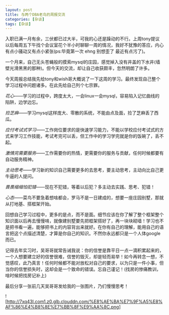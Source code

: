 ```yaml
---
layout: post
title: 与两个DBA老鸟的周报交流
categories: [杂谈]
tags: [杂谈]
---
```


入职已满一月有余，三伏都已过大半，可我的心还是躁动的不行。上周tony提议以后每周五下午找个会议室花个半小时聊聊一周的情况，我好不犹豫的答应，内心有点小骚动又有点小紧张(ps:毕竟第一次 ehng 别想歪了 最近有点污了)。

一个月来，自己无头苍蝇般的摸索mysql的庄园，感觉掉入没有井盖的下水井(墙壁光滑黑黑的那种)。但今天的交流，却让自己收获颇丰，忽然明朗了许多。

今天周报总结我先给tony和wish哥大概说了一下这周的学习。最终发现自己整个学习过程中问题诸多。在此先给自己列个七宗罪。

*花心*——学习的过程中，跨度太大，一会linux一会mysql，容易陷入记忆曲线的陷阱，边学边忘。

*捡芝麻*——学习mysql这样庞大、零散的系统，不能由点及面，捡了芝麻丢了西瓜。

*应付考试式学习*——工作岗位要求的是快速学习能力，不能以学校应付考试式的方式来学习工作技能，考试考完可以丢，但工作中的学习学完就是你的饭碗了，丢不起。

*激情完需要服务*——工作需要你的热情，更需要你的服务与贡献，任何时候都要有自动服务精神。

*主动思考*——学习新的知识自己需要更多的去思考，要主动思考，主动向比自己更牛逼的人提问。

*畏畏缩缩怕犯错*——现在不犯错，等着以后犯？多主动去实践、思考、犯错！

*心态*——菜鸟不要急着想啥都会，罗马不是一日建成的，想要一座庄园别墅，那就从打地基、搭框架开始。

回想自己学习过程中，更多的是点，而不是面。细节应该在你了解了整个框架整个知识面以后再去慢慢啃，就像建别墅要先把框架搭好了，再一块块砌墙！学习也不是把书看一遍，能够把书上的内容背出来就好。在你有自己的理解，能用自己的语言把这个点描述清楚，才算是你自己的知识。不然你永远都只是一个人体google而已。

记得去年实习时，吴哥哥就常告诫我说：你的信誉是靠平日一点一滴积累起来的，一个人想要建立好的信誉很难，信誉的毁灭，却是轻而易举！如今再转念一想，不觉感叹，此乃真言！任何时候都不能对放松对自己的要求，以为只是一件小事，但当你的信誉损失时，这却会是一个致命的错误。忘自己谨记！(找房的惨痛教训，啥时候把找房记补上)

最后分享一张前几天吴哥哥发给我的一张图片，乃们慢慢思考！

![http://7xq43l.com1.z0.glb.clouddn.com/%E8%AE%BA%E7%9F%A5%E8%AF%86%E4%B8%8E%E7%BB%8F%E9%AA%8C.png]
